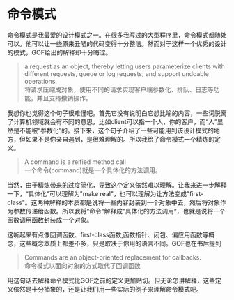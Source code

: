 # 命令模式
命令模式是我最爱的设计模式之一。在很多我写过的大型程序里，命令模式都随处可以。他可以让一些原来丑陋的代码变得十分整洁。然而对于这样一个优秀的设计的模式，GOF给出的解释却十分晦涩。

>  a request as an object, thereby letting users parameterize clients with different requests, queue or log requests, and support undoable operations.  
> 将请求压缩成对象，使用不同的请求实现客户端参数化、排队、日志等功能，并且支持撤销操作。

我想你也觉得这个句子很难懂吧。首先它没有说明白它想比喻的内容，一些词脱离了计算机领域就会有不同的意思，比如client可以指一个人，你的客户，而“人”显然是不能被“参数化”的。接下来，这个句子介绍了一些可能用到该设计模式的地方，但如果不是你亲自遇到，是很难理解的。所以我给了命令模式一个精炼的定义。
> A command is a reified method call  
> 一个命令(command)就是一个具体化的方法调用。

当然，由于精炼带来的过度简化，导致这个定义依然难以理解。让我来进一步解释一下，“具体化"可以理解为"make real"，也可以理解为让方法变成"first-class"。这两种解释的本质都是说将一些内容封装到一个对象中去，然后将对象作为参数传递给函数。所以我将“命令"解释成”具体化的方法调用“，也就是说将一个函数调用函数封装成一个对象。

这听起来有点像回调函数、first-class函数,函数指针、闭包、偏应用函数等概念，这些概念本质上都差不多，只是取决于你用的语言不同。GOF也在书后提到

> Commands are an object-oriented replacement for callbacks.  
> 命令模式以面向对象的方式取代了回调函数

用这句话去解释命令模式比GOF之前的定义更加贴切。但无论怎讲解释，这些定义依然是十分抽象的，还是让我们用一些实际的例子来理解命令模式吧。